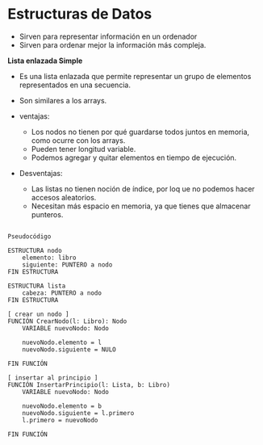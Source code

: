 # Estructuras de Datos

- Sirven para representar información en un ordenador
- Sirven para ordenar mejor la información más compleja. 


**Lista enlazada Simple**

- Es una lista enlazada que permite representar un grupo de elementos representados en una secuencia.
- Son similares a los arrays.

- ventajas:
  - Los nodos no tienen por qué guardarse todos juntos en memoria, como ocurre con los arrays.
  - Pueden tener longitud variable.
  - Podemos agregar y quitar elementos en tiempo de ejecución.

- Desventajas:
  - Las listas no tienen noción de índice, por loq ue no podemos hacer accesos aleatorios.
  - Necesitan más espacio en memoria, ya que tienes que almacenar punteros. 

```text

Pseudocódigo

ESTRUCTURA nodo
    elemento: libro
    siguiente: PUNTERO a nodo
FIN ESTRUCTURA

ESTRUCTURA lista
    cabeza: PUNTERO a nodo
FIN ESTRUCTURA

[ crear un nodo ]
FUNCIÓN CrearNodo(l: Libro): Nodo
    VARIABLE nuevoNodo: Nodo
    
    nuevoNodo.elemento = l
    nuevoNodo.siguiente = NULO
    
FIN FUNCIÓN

[ insertar al principio ]
FUNCIÓN InsertarPrincipio(l: Lista, b: Libro)
    VARIABLE nuevoNodo: Nodo
    
    nuevoNodo.elemento = b
    nuevoNodo.siguiente = l.primero
    l.primero = nuevoNodo
    
FIN FUNCIÓN

```
